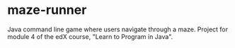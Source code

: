 # maze-runner
Java command line game where users navigate through a maze. Project for module 4 of the edX course, "Learn to Program in Java".
